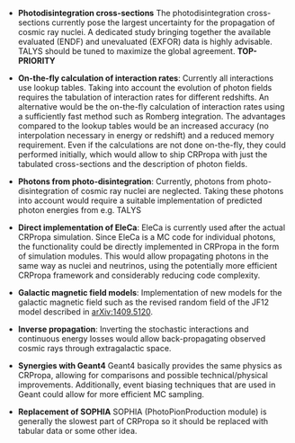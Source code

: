 * **Photodisintegration cross-sections** The photodisintegration cross-sections currently pose the largest uncertainty for the propagation of cosmic ray nuclei. A dedicated study bringing together the available evaluated (ENDF) and unevaluated (EXFOR) data is highly advisable. TALYS should be tuned to maximize the global agreement. **TOP-PRIORITY**

* **On-the-fly calculation of interaction rates**:
Currently all interactions use lookup tables.
Taking into account the evolution of photon fields requires the tabulation of interaction rates for different redshifts.
An alternative would be the on-the-fly calculation of interaction rates using a sufficiently fast method such as Romberg integration.
The advantages compared to the lookup tables would be an increased accuracy (no interpolation necessary in energy or redshift) and a reduced memory requirement.
Even if the calculations are not done on-the-fly, they could performed initially, which would allow to ship CRPropa with just the tabulated cross-sections and the description of photon fields.

* **Photons from photo-disintegration**:
Currently, photons from photo-disintegration of cosmic ray nuclei are neglected.
Taking these photons into account would require a suitable implementation of predicted photon energies from e.g. TALYS
* **Direct implementation of EleCa**:
EleCa is currently used after the actual CRPropa simulation.
Since EleCa is a MC code for individual photons, the functionality could be directly implemented in CRPropa in the form of simulation modules. This would allow propagating photons in the same way as nuclei and neutrinos, using the potentially more efficient CRPropa framework and considerably reducing code complexity.

* **Galactic magnetic field models**: Implementation of new models for the galactic magnetic field such as the revised random field of the JF12 model described in [arXiv:1409.5120](http://arxiv.org/abs/arXiv:1409.5120).

* **Inverse propagation**: Inverting the stochastic interactions and continuous energy losses would allow back-propagating observed cosmic rays through extragalactic space.

* **Synergies with Geant4** Geant4 basically provides the same physics as CRPropa, allowing for comparisons and possible technical/physical improvements. Additionally, event biasing techniques that are used in Geant could allow for more efficient MC sampling.

* **Replacement of SOPHIA** SOPHIA (PhotoPionProduction module) is generally the slowest part of CRPropa so it should be replaced with tabular data or some other idea.